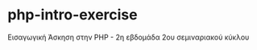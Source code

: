 php-intro-exercise
==================

Εισαγωγική Άσκηση στην PHP - 2η εβδομάδα 2ου σεμιναριακού κύκλου
